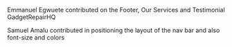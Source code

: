 Emmanuel Egwuete contributed on the Footer, Our Services and Testimonial GadgetRepairHQ

Samuel Amalu contributed in positioning the layout of the nav bar and also font-size and colors


